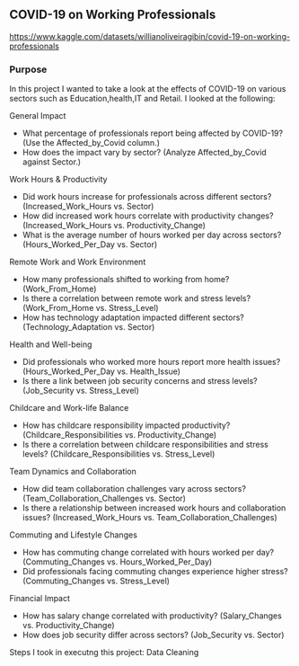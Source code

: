 ## COVID-19 on Working Professionals

https://www.kaggle.com/datasets/willianoliveiragibin/covid-19-on-working-professionals
### Purpose
In this project I wanted to take a look at the effects of COVID-19 on various sectors such as Education,health,IT and Retail.
I looked at the following:

General Impact
- What percentage of professionals report being affected by COVID-19? (Use the Affected_by_Covid column.)
- How does the impact vary by sector? (Analyze Affected_by_Covid against Sector.)

Work Hours & Productivity
- Did work hours increase for professionals across different sectors? (Increased_Work_Hours vs. Sector)
- How did increased work hours correlate with productivity changes? (Increased_Work_Hours vs. Productivity_Change)
- What is the average number of hours worked per day across sectors? (Hours_Worked_Per_Day vs. Sector)

Remote Work and Work Environment
- How many professionals shifted to working from home? (Work_From_Home)
- Is there a correlation between remote work and stress levels? (Work_From_Home vs. Stress_Level)
- How has technology adaptation impacted different sectors? (Technology_Adaptation vs. Sector)

Health and Well-being
- Did professionals who worked more hours report more health issues? (Hours_Worked_Per_Day vs. Health_Issue)
- Is there a link between job security concerns and stress levels? (Job_Security vs. Stress_Level)

Childcare and Work-life Balance
- How has childcare responsibility impacted productivity? (Childcare_Responsibilities vs. Productivity_Change)
- Is there a correlation between childcare responsibilities and stress levels? (Childcare_Responsibilities vs. Stress_Level)

Team Dynamics and Collaboration
- How did team collaboration challenges vary across sectors? (Team_Collaboration_Challenges vs. Sector)
- Is there a relationship between increased work hours and collaboration issues? (Increased_Work_Hours vs. Team_Collaboration_Challenges)

Commuting and Lifestyle Changes
- How has commuting change correlated with hours worked per day? (Commuting_Changes vs. Hours_Worked_Per_Day)
- Did professionals facing commuting changes experience higher stress? (Commuting_Changes vs. Stress_Level)

Financial Impact
- How has salary change correlated with productivity? (Salary_Changes vs. Productivity_Change)
- How does job security differ across sectors? (Job_Security vs. Sector)

Steps I took in executng this project:
Data Cleaning

